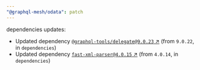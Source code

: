 ```yaml
---
"@graphql-mesh/odata": patch
---
```

dependencies updates:
  - Updated dependency [`@graphql-tools/delegate@9.0.23` ↗︎](https://www.npmjs.com/package/@graphql-tools/delegate/v/9.0.23) (from `9.0.22`, in `dependencies`)
  - Updated dependency [`fast-xml-parser@4.0.15` ↗︎](https://www.npmjs.com/package/fast-xml-parser/v/4.0.15) (from `4.0.14`, in `dependencies`)
